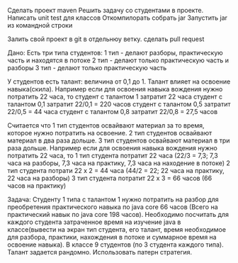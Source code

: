 Сделать проект maven
Решить задачу со студентами в проекте.
Написать unit test для классов
Откомпилорать собрать jar
Запустить jar из командной строки

Залить свой проект в git в отдельнюу ветку.
сделать pull request

Дано:
Есть три типа студентов:
1 тип - делают разборы, практическую часть и находятся в потоке
2 тип - делают только практическую часть и разборы
3 тип - делают только практическую часть

У студентов есть талант: величина от 0,1 до 1. Талант влияет на освоение навыка(скила). Например если для освоения навыка вождения нужно потратить 22 часа, то
студент с талантом 1 затратит 22 часа
студент с талантом 0,1 затратит 22/0,1 = 220 часов
студент с талантом 0,5 затратит 22/0,5 = 44 часа
студент с талантом 0,8 затратит 22/0,8 = 27,5 часов

Считается что 1 тип студентов освайвают материал за то время, которое нужно потратить на освоение.
2 тип студентов освайвают материал в два раза дольше.
3 тип студентов освайвают материал в три раза дольше.
Например если для освоения навыка вождения нужно потратить 22 часа, то
1 тип студента потратит 22 часа (22/3 = 7,3; 7,3 часа на разборы, 7,3 часа на практику, 7,3 часа на находение в потоке)
2 тип студента потрати 22 x 2 = 44 часа (44/2 = 22; 22 часа на практику, 22 часа на разборы)
3 тип студента потратит 22 x 3 = 66 часов (66 часов на практику)

Задача:
Студенту 1 типа с талантом 1 нужно потратить на разбор для преобретения практического навыка по java core 66 часов (Всего на практический навык по java core 198 часов).
Необходимо посчитать для каждого студента затраченное время на изучение java в классе(вывести на экран тип студента, его талант, время необходимое для разбора, практики, нахождения в потоке и суммарное время на освоение навыка).
В классе 9 студентов (по 3 студента каждого типа).
Талант задается рандомно.
Использовать патерн стратегия.